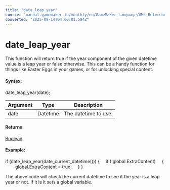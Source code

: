 ```yaml
---
title: "date_leap_year"
source: "manual.gamemaker.io/monthly/en/GameMaker_Language/GML_Reference/Maths_And_Numbers/Date_And_Time/date_leap_year.htm"
converted: "2025-09-14T04:00:01.584Z"
---
```


# date\_leap\_year

This function will return true if the year component of the given datetime value is a leap year or false otherwise. This can be a handy function for things like Easter Eggs in your games, or for unlocking special content.

#### Syntax:

date\_leap\_year(date);

| Argument | Type | Description |
| --- | --- | --- |
| date | Datetime | The datetime to use. |

#### Returns:

[Boolean](../../../../../../../GameMaker_Language/GML_Overview/Data_Types.md)

#### Example:

if (date\_leap\_year(date\_current\_datetime()))
{
    if (!global.ExtraContent)
    {
        global.ExtraContent = true;
    }
}

The above code will check the current datetime to see if the year is a leap year or not. If it is it sets a global variable.